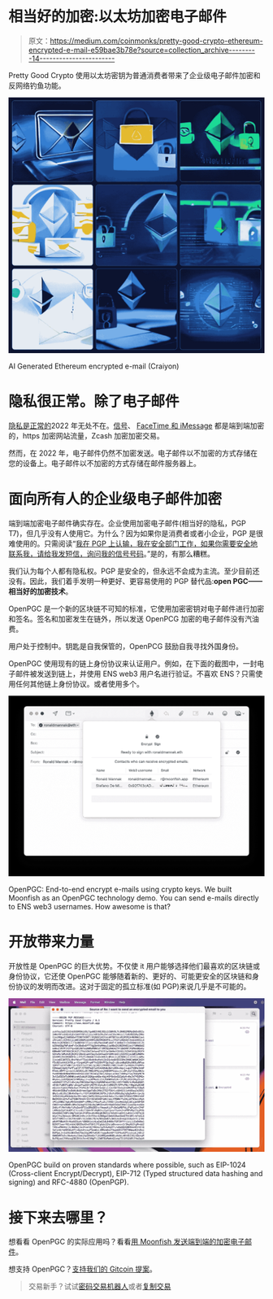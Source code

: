 # 相当好的加密:以太坊加密电子邮件

> 原文：<https://medium.com/coinmonks/pretty-good-crypto-ethereum-encrypted-e-mail-e59bae3b78e?source=collection_archive---------14----------------------->

Pretty Good Crypto 使用以太坊密钥为普通消费者带来了企业级电子邮件加密和反网络钓鱼功能。

![](img/5bb296fda664523dea616f45a213828e.png)

AI Generated Ethereum encrypted e-mail (Craiyon)

# 隐私很正常。除了电子邮件

[隐私是正常的](https://twitter.com/zooko/status/1558211567748988929?s=20)2022 年无处不在。[信号](https://signal.org)、 [FaceTime 和 iMessage](https://www.apple.com/ca/privacy/features/) 都是端到端加密的，https 加密网站流量，Zcash 加密加密交易。

然而，在 2022 年，电子邮件仍然不加密发送。电子邮件以不加密的方式存储在您的设备上。电子邮件以不加密的方式存储在邮件服务器上。

# 面向所有人的企业级电子邮件加密

端到端加密电子邮件确实存在。企业使用加密电子邮件(相当好的隐私，PGP T7)，但几乎没有人使用它。为什么？因为如果你是消费者或者小企业，PGP 是很难使用的。只需阅读“[我在 PGP 上认输，我在安全部门工作，如果你需要安全地联系我，请给我发短信，询问我的信号号码](https://arstechnica.com/information-technology/2016/12/op-ed-im-giving-up-on-pgp/)。”是的，有那么糟糕。

我们认为每个人都有隐私权。PGP 是安全的，但永远不会成为主流。至少目前还没有。因此，我们着手发明一种更好、更容易使用的 PGP 替代品:**open PGC——相当好的加密技术**。

OpenPGC 是一个新的区块链不可知的标准，它使用加密密钥对电子邮件进行加密和签名。签名和加密发生在链外，所以发送 OpenPCG 加密的电子邮件没有汽油费。

用户处于控制中。钥匙是自我保管的，OpenPCG 鼓励自我寻找外国身份。

OpenPGC 使用现有的链上身份协议来认证用户。例如，在下面的截图中，一封电子邮件被发送到链上，并使用 ENS web3 用户名进行验证。不喜欢 ENS？只需使用任何其他链上身份协议。或者使用多个。

![](img/59ab9fed402c54b3d38eb2106e0a85e0.png)

OpenPGC: End-to-end encrypt e-mails using crypto keys. We built Moonfish as an OpenPGC technology demo. You can send e-mails directly to ENS web3 usernames. How awesome is that?

# 开放带来力量

开放性是 OpenPGC 的巨大优势。不仅使 it 用户能够选择他们最喜欢的区块链或身份协议，它还使 OpenPGC 能够随着新的、更好的、可能更安全的区块链和身份协议的发明而改进。这对于固定的孤立标准(如 PGP)来说几乎是不可能的。

![](img/30d2ed2b837f8b99ad9ff9e8ecfd1faa.png)

OpenPGC build on proven standards where possible, such as EIP-1024 (Cross-client Encrypt/Decrypt), EIP-712 (Typed structured data hashing and signing) and RFC-4880 (OpenPGP).

# 接下来去哪里？

想看看 OpenPGC 的实际应用吗？看看[用 Moonfish 发送端到端的加密电子邮件](/@ronaldmannak/sending-end-to-end-encrypted-e-mail-with-moonfish-ba2ce1e649fb)。

想支持 OpenPGC？[支持我们的 Gitcoin 提案](https://gitcoin.co/grants/7217/open-pretty-good-crypto-enterprise-level-private-e)。

> 交易新手？试试[密码交易机器人](/coinmonks/crypto-trading-bot-c2ffce8acb2a)或者[复制交易](/coinmonks/top-10-crypto-copy-trading-platforms-for-beginners-d0c37c7d698c)